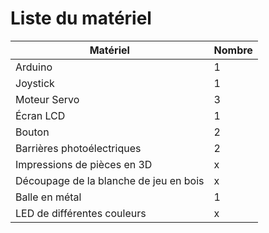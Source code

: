 # Liste du matériel

| Matériel | Nombre |
| ----------- | ----------- |
| Arduino | 1 |
| Joystick | 1 |
| Moteur Servo | 3 |
| Écran LCD | 1 |
| Bouton | 2 |
| Barrières photoélectriques | 2 |
| Impressions de pièces en 3D | x |
| Découpage de la blanche de jeu en bois | x |
| Balle en métal | 1 |
| LED de différentes couleurs | x |
